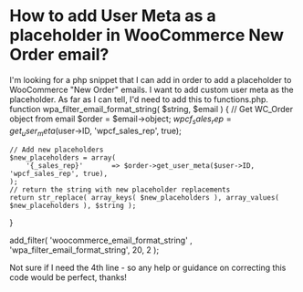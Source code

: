 
# How to add User Meta as a placeholder in WooCommerce New Order email?

I'm looking for a php snippet that I can add in order to add a placeholder to WooCommerce "New Order" emails. I want to add custom user meta as the placeholder.
As far as I can tell, I'd need to add this to functions.php.
function wpa_filter_email_format_string( $string, $email ) {
    // Get WC_Order object from email
    $order = $email->object;
    $wpcf_sales_rep = get_user_meta($user->ID, 'wpcf_sales_rep', true);
    
    // Add new placeholders
    $new_placeholders = array(
        '{_sales_rep}'       => $order->get_user_meta($user->ID, 'wpcf_sales_rep', true),
    );
    // return the string with new placeholder replacements
    return str_replace( array_keys( $new_placeholders ), array_values( $new_placeholders ), $string );
}

add_filter( 'woocommerce_email_format_string' , 'wpa_filter_email_format_string', 20, 2 );

Not sure if I need the 4th line - so any help or guidance on correcting this code would be perfect, thanks!

        